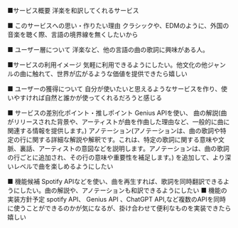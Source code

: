 ■サービス概要
洋楽を和訳してくれるサービス

■ このサービスへの思い・作りたい理由
クラシックや、EDMのように、外国の音楽を聴く際、言語の境界線を無くしたいから

■ ユーザー層について
洋楽など、他の言語の曲の歌詞に興味がある人。

■サービスの利用イメージ
気軽に利用できるようにしたい。他文化の他ジャンルの曲に触れて、世界が広がるような価値を提供できたら嬉しい

■ ユーザーの獲得について
自分が使いたいと思えるようなサービスを作り、使いやすければ自然と誰かが使ってくれるだろうと感じる

■ サービスの差別化ポイント・推しポイント
Genius APIを使い、
曲の解説(曲がリリースされた背景や、アーティストが曲を作曲した理由など、一般的に曲に関連する情報を提供します。)
アノテーション(アノテーションは、曲の歌詞や特定の行に関する詳細な解説や解釈です。これは、特定の歌詞に関する意味や文脈、裏話、アーティストの意図などを説明します。アノテーションは、曲の歌詞の行ごとに追加され、その行の意味や重要性を補足します。)
を追加して、より深いレベルで曲を楽しめるようにしたい

■ 機能候補
Spotify APIなどを使い、曲を再生すれば、歌詞を同時翻訳できるようにしたい。曲の解説や、アノテーションも和訳できるようにしたい
■ 機能の実装方針予定
spotify API、 Genius API 、ChatGPT API,など複数のAPIを同時に使うことができるのかが気になるが、掛け合わせて便利なものを実装できたら嬉しい

